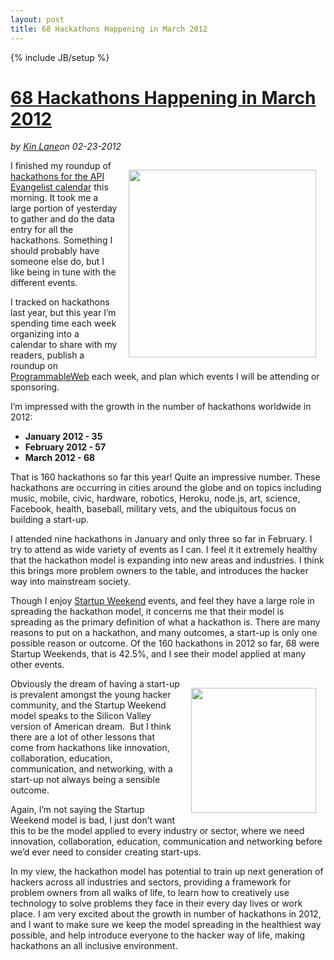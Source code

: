 ---layout: posttitle: 68 Hackathons Happening in March 2012---{% include JB/setup %}<h1 class="title"><a href="#" rel="bookmark" title="68 Hackathons Happening in March 2012">68 Hackathons Happening in March 2012</a></h1><i><span class="small">by</span> <a href="https://plus.google.com/106460238807821851374" rel="author">Kin Lane</a><span class="small">on</span> <span class="post-date">02-23-2012</span></i><p></p><p><img style="padding: 15px;" src="http://kinlane-productions.s3.amazonaws.com/api-evangelist/hackathons/Hackathon-Tag-Cloud-2.png" alt="" width="300" align="right" /></p>
<p>I finished my roundup of <a title="hackathons for the API Evangelist calendar" href="/events/index.php">hackathons for the API Evangelist calendar</a> this morning.  It took me a large portion of yesterday to gather and do the data entry for all the hackathons.  Something I should probably have someone else do, but I like being in tune with the different events.</p>
<p>I tracked on hackathons last year, but this year I&rsquo;m spending time each week organizing into a calendar to share with my readers, publish a roundup on <a title="ProgrammableWeb" href="http://www.programmableweb.com/">ProgrammableWeb</a>&nbsp;each week, and plan which events I will be attending or sponsoring.</p>
<p>I&rsquo;m impressed with the growth in the number of hackathons worldwide in 2012:</p>
<ul class="mainlist">
<li><strong>January 2012 - 35</strong></li>
<li><strong>February 2012 - 57</strong></li>
<li><strong>March 2012 - 68</strong></li>
</ul>
<p>That is 160 hackathons so far this year! Quite an impressive number.  These hackathons are occurring in cities around the globe and on topics including music, mobile, civic, hardware, robotics, Heroku, node.js, art, science, Facebook, health, baseball, military vets, and the ubiquitous focus on building a start-up.</p>
<p>I attended nine hackathons in January and only three so far in February.  I try to attend as wide variety of events as I can.   I feel it it extremely healthy that the hackathon model is expanding into new areas and industries.  I think this brings more problem owners to the table, and introduces the hacker way into mainstream society.</p>
<p>Though I enjoy <a title="Startup Weekend" href="http://startupweekend.org/">Startup Weekend</a> events, and feel they have a large role in spreading the hackathon model, it concerns me that their model is spreading as the primary definition of what a hackathon is.   There are many reasons to put on a hackathon, and many outcomes, a start-up is only one possible reason or outcome.   Of the 160 hackathons in 2012 so far, 68 were Startup Weekends, that is 42.5%, and I see their model applied at many other events.</p>
<p><a href="http://startupweekend.org/" target="_blank"><img style="padding: 15px;" src="http://kinlane-productions.s3.amazonaws.com/api-evangelist/startup-weekend/startup-weekend-logo.png" alt="" width="200" align="right" /></a></p>
<p>Obviously the dream of having a start-up is prevalent amongst the young hacker community, and the Startup Weekend model speaks to the Silicon Valley version of American dream. &nbsp;But I think there are a lot of other lessons that come from hackathons like innovation, collaboration, education, communication, and networking, with a start-up not always being a sensible outcome.</p>
<p>Again, I&rsquo;m not saying the Startup Weekend model is bad, I just don&rsquo;t want this to be the model applied to every industry or sector, where we need innovation, collaboration, education, communication and networking before we&rsquo;d ever need to consider creating start-ups.</p>
<p>In my view, the hackathon model has potential to train up next generation of hackers across all industries and sectors, providing a framework for problem owners from all walks of life, to learn how to creatively use technology to solve problems they face in their every day lives or work place.  I am very excited about the growth in number of hackathons in 2012, and I want to make sure we keep the model spreading in the healthiest way possible, and help introduce everyone to the hacker way of life, making hackathons an all inclusive environment.</p>